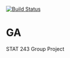 [![Build Status](https://travis-ci.com/lixiao0214/GA.svg?token=hFDamy5wJf2izBnj73v3&branch=master)](https://travis-ci.com/lixiao0214/GA)
# GA
STAT 243 Group Project
